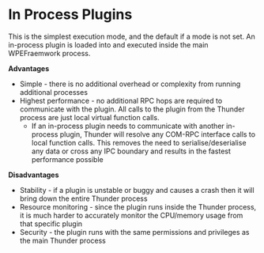# In Process Plugins

This is the simplest execution mode, and the default if a mode is not set. An in-process plugin is loaded into and executed inside the main WPEFraemwork process.

**Advantages**

* Simple - there is no additional overhead or complexity from running additional processes
* Highest performance - no additional RPC hops are required to communicate with the plugin. All calls to the plugin from the Thunder process are just local virtual function calls.
    * If an in-process plugin needs to communicate with another in-process plugin, Thunder will resolve any COM-RPC interface calls to local function calls. This removes the need to serialise/deserialise any data or cross any IPC boundary and results in the fastest performance possible

**Disadvantages**

* Stability - if a plugin is unstable or buggy and causes a crash then it will bring down the entire Thunder process
* Resource monitoring - since the plugin runs inside the Thunder process, it is much harder to accurately monitor the CPU/memory usage from that specific plugin
* Security - the plugin runs with the same permissions and privileges as the main Thunder process